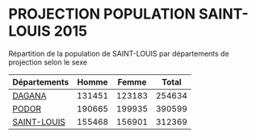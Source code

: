 # PROJECTION POPULATION SAINT-LOUIS 2015
	
Répartition de la population de SAINT-LOUIS par départements de projection selon le sexe
	
| Départements  | Homme | Femme | Total |
| --------- |:-----:|:-----:|:-----:|
| [DAGANA](DAGANA) | 131451 | 123183 | 254634 |
| [PODOR](PODOR) | 190665 | 199935 | 390599 |
| [SAINT-LOUIS](SAINT-LOUIS) | 155468 | 156901 | 312369 |
